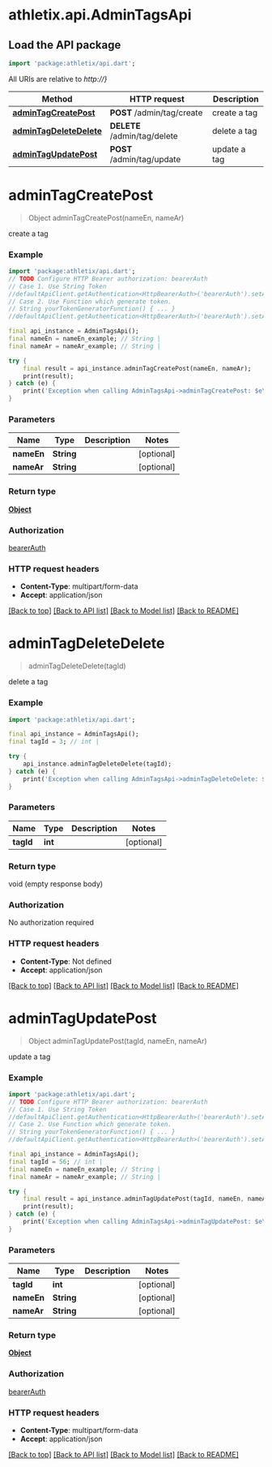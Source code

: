 # athletix.api.AdminTagsApi

## Load the API package
```dart
import 'package:athletix/api.dart';
```

All URIs are relative to *http://}*

Method | HTTP request | Description
------------- | ------------- | -------------
[**adminTagCreatePost**](AdminTagsApi.md#admintagcreatepost) | **POST** /admin/tag/create | create a tag
[**adminTagDeleteDelete**](AdminTagsApi.md#admintagdeletedelete) | **DELETE** /admin/tag/delete | delete a tag
[**adminTagUpdatePost**](AdminTagsApi.md#admintagupdatepost) | **POST** /admin/tag/update | update a tag


# **adminTagCreatePost**
> Object adminTagCreatePost(nameEn, nameAr)

create a tag

### Example
```dart
import 'package:athletix/api.dart';
// TODO Configure HTTP Bearer authorization: bearerAuth
// Case 1. Use String Token
//defaultApiClient.getAuthentication<HttpBearerAuth>('bearerAuth').setAccessToken('YOUR_ACCESS_TOKEN');
// Case 2. Use Function which generate token.
// String yourTokenGeneratorFunction() { ... }
//defaultApiClient.getAuthentication<HttpBearerAuth>('bearerAuth').setAccessToken(yourTokenGeneratorFunction);

final api_instance = AdminTagsApi();
final nameEn = nameEn_example; // String | 
final nameAr = nameAr_example; // String | 

try {
    final result = api_instance.adminTagCreatePost(nameEn, nameAr);
    print(result);
} catch (e) {
    print('Exception when calling AdminTagsApi->adminTagCreatePost: $e\n');
}
```

### Parameters

Name | Type | Description  | Notes
------------- | ------------- | ------------- | -------------
 **nameEn** | **String**|  | [optional] 
 **nameAr** | **String**|  | [optional] 

### Return type

[**Object**](Object.md)

### Authorization

[bearerAuth](../README.md#bearerAuth)

### HTTP request headers

 - **Content-Type**: multipart/form-data
 - **Accept**: application/json

[[Back to top]](#) [[Back to API list]](../README.md#documentation-for-api-endpoints) [[Back to Model list]](../README.md#documentation-for-models) [[Back to README]](../README.md)

# **adminTagDeleteDelete**
> adminTagDeleteDelete(tagId)

delete a tag

### Example
```dart
import 'package:athletix/api.dart';

final api_instance = AdminTagsApi();
final tagId = 3; // int | 

try {
    api_instance.adminTagDeleteDelete(tagId);
} catch (e) {
    print('Exception when calling AdminTagsApi->adminTagDeleteDelete: $e\n');
}
```

### Parameters

Name | Type | Description  | Notes
------------- | ------------- | ------------- | -------------
 **tagId** | **int**|  | [optional] 

### Return type

void (empty response body)

### Authorization

No authorization required

### HTTP request headers

 - **Content-Type**: Not defined
 - **Accept**: application/json

[[Back to top]](#) [[Back to API list]](../README.md#documentation-for-api-endpoints) [[Back to Model list]](../README.md#documentation-for-models) [[Back to README]](../README.md)

# **adminTagUpdatePost**
> Object adminTagUpdatePost(tagId, nameEn, nameAr)

update a tag

### Example
```dart
import 'package:athletix/api.dart';
// TODO Configure HTTP Bearer authorization: bearerAuth
// Case 1. Use String Token
//defaultApiClient.getAuthentication<HttpBearerAuth>('bearerAuth').setAccessToken('YOUR_ACCESS_TOKEN');
// Case 2. Use Function which generate token.
// String yourTokenGeneratorFunction() { ... }
//defaultApiClient.getAuthentication<HttpBearerAuth>('bearerAuth').setAccessToken(yourTokenGeneratorFunction);

final api_instance = AdminTagsApi();
final tagId = 56; // int | 
final nameEn = nameEn_example; // String | 
final nameAr = nameAr_example; // String | 

try {
    final result = api_instance.adminTagUpdatePost(tagId, nameEn, nameAr);
    print(result);
} catch (e) {
    print('Exception when calling AdminTagsApi->adminTagUpdatePost: $e\n');
}
```

### Parameters

Name | Type | Description  | Notes
------------- | ------------- | ------------- | -------------
 **tagId** | **int**|  | [optional] 
 **nameEn** | **String**|  | [optional] 
 **nameAr** | **String**|  | [optional] 

### Return type

[**Object**](Object.md)

### Authorization

[bearerAuth](../README.md#bearerAuth)

### HTTP request headers

 - **Content-Type**: multipart/form-data
 - **Accept**: application/json

[[Back to top]](#) [[Back to API list]](../README.md#documentation-for-api-endpoints) [[Back to Model list]](../README.md#documentation-for-models) [[Back to README]](../README.md)

